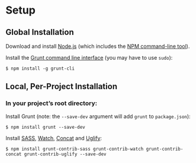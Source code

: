 # Setup

## Global Installation

Download and install [Node.js](https://nodejs.org/) (which includes the [NPM command-line tool](https://www.npmjs.com/)).

Install the [Grunt command line interface](http://gruntjs.com/) (you may have to use `sudo`):

    $ npm install -g grunt-cli

## Local, Per-Project Installation

### In your project’s root directory:

Install Grunt (note: the `--save-dev` argument will add `grunt` to `package.json`):

    $ npm install grunt --save-dev

Install [SASS](https://www.npmjs.com/package/grunt-contrib-sass), [Watch](https://www.npmjs.com/package/grunt-contrib-watch), [Concat](https://www.npmjs.com/package/grunt-contrib-concat) and [Uglify](https://www.npmjs.com/package/grunt-contrib-uglify):

    $ npm install grunt-contrib-sass grunt-contrib-watch grunt-contrib-concat grunt-contrib-uglify --save-dev
